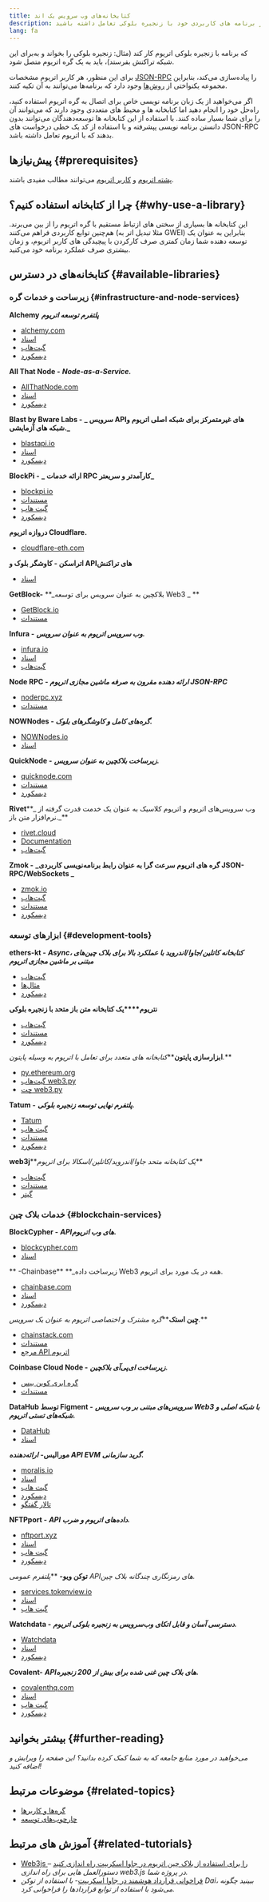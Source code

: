 ```yaml
---
title: کتابخانه‌های وب سرویس بک اند
description: معرفی وب سرویس کاربرهای اتریوم که به شما اجازه میدهند از برنامه های کاربردی خود با زنجیره بلوکی تعامل داشته باشید.
lang: fa
---
```


برای این‎‌که برنامه با زنجیره بلوکی اتریوم کار کند (مثال: زنجیره بلوکی را بخواند و به شبکه تراکنش بفرستد)، باید به یک گره اتریوم متصل شود.

برای این منظور، هر کاربر اتریوم مشخصات [JSON-RPC](/developers/docs/apis/json-rpc/) را پیاده‌سازی می‌کند، بنابراین مجموعه یکنواختی از [روش‌ها](/developers/docs/apis/json-rpc/#json-rpc-methods) وجود دارد که برنامه‌ها می‌توانند به آن تکیه کنند.

اگر می‌خواهید از یک زبان برنامه نویسی خاص برای اتصال به گره اتریوم استفاده کنید، راه‌حل خود را انجام دهید اما کتابخانه ها و محیط های متعددی وجود دارند که می‌توانند آن را برای شما بسیار ساده کنند. با استفاده از این کتابخانه ها توسعه‌دهندگان می‌توانند بدون دانستن برنامه نویسی پپشرفته و با استفاده از کد یک خطی درخواست های JSON-RPC بدهند که با اتریوم تعامل داشته باشد.

## پیش‌نیازها {#prerequisites}

[پشته‌ اتریوم](/developers/docs/ethereum-stack/) و [کاربر اتریوم](/developers/docs/nodes-and-clients/) می‌توانند مطالب مفیدی باشند.

## چرا از کتابخانه استفاده کنیم؟ {#why-use-a-library}

این کتابخانه ها بسیاری از سختی های ازتباط مستقیم با گره اتریوم را از بین می‌برند. هم‌چنین توابع کاربردی فراهم می‌کنند (مثلا تبدیل اتر به GWEI) بنابراین به عنوان یک توسعه دهنده شما زمان کمتری صرف کارکردن با پیچیدگی های کاربر اتریوم، و زمان بیشتری صرف عملکرد برنامه خود می‌کنید.

## کتابخانه‌های در دسترس {#available-libraries}

### زیرساحت و خدمات گره {#infrastructure-and-node-services}

**Alchemy** **_پلتفرم توسعه‌ اتریوم_**

- [alchemy.com](https://www.alchemy.com/)
- [اسناد](https://docs.alchemy.com/)
- [گیت‌هاب](https://github.com/alchemyplatform)
- [دیسکورد](https://discord.com/invite/alchemyplatform)

**All That Node -** **_Node-as-a-Service._**

- [AllThatNode.com](https://www.allthatnode.com/)
- [اسناد](https://docs.allthatnode.com)
- [دیسکورد](https://discord.gg/GmcdVEUbJM)

**Blast by Bware Labs -** **_ سرویس APIهای غیرمتمرکز برای شبکه اصلی اتریوم و شبکه های آزمایشی._**

- [blastapi.io](https://blastapi.io/)
- [اسناد](https://docs.blastapi.io)
- [دیسکورد](https://discord.gg/bwarelabs)

**BlockPi -** **_ ارائه خدمات RPC کارآمدتر و سریعتر_**

- [blockpi.io](https://blockpi.io/)
- [مستندات](https://docs.blockpi.io/)
- [گیت هاب](https://github.com/BlockPILabs)
- [دیسکورد](https://discord.com/invite/xTvGVrGVZv)

**دروازه‌ اتریوم Cloudflare.**

- [cloudflare-eth.com](https://www.cloudflare.com/application-services/products/web3/)

**اتراسکن - کاوشگر بلوک و APIهای تراکنش**
- [اسناد](https://docs.etherscan.io/)

**GetBlock-** **_بلاکچین به عنوان سرویس برای توسعه Web3 _ **

- [GetBlock.io](https://getblock.io/)
- [مستندات](https://getblock.io/docs/)

**Infura -** **_وب سرویس اتریوم به عنوان سرویس._**

- [infura.io](https://infura.io)
- [اسناد](https://docs.infura.io/api)
- [گیت‌هاب](https://github.com/INFURA)

**Node RPC - _ارائه دهنده مقرون به صرفه ماشین مجازی اتریوم JSON-RPC_**

- [noderpc.xyz](https://www.noderpc.xyz/)
- [مستندات](https://docs.noderpc.xyz/node-rpc)

**NOWNodes - _گره‌های کامل و کاوشگرهای بلوک._**

- [NOWNodes.io](https://nownodes.io/)
- [اسناد](https://documenter.getpostman.com/view/13630829/TVmFkLwy#intro)

**QuickNode -** **_زیرساخت بلاکچین به عنوان سرویس._**

- [quicknode.com](https://quicknode.com)
- [مستندات](https://www.quicknode.com/docs/welcome)
- [دیسکورد](https://discord.gg/quicknode)

**Rivet****_ وب‌ سرویس‌های اتریوم و اتریوم کلاسیک به عنوان یک خدمت قدرت گرفته از نرم‌افزار متن باز._**

- [rivet.cloud](https://rivet.cloud)
- [Documentation](https://rivet.cloud/docs/)
- [گیت‌هاب](https://github.com/openrelayxyz/ethercattle-deployment)

**Zmok -** **_گره های اتریوم سرعت گرا به عنوان رابط برنامه‌نویسی کاربردی JSON-RPC/WebSockets _**

- [zmok.io](https://zmok.io/)
- [گیت‌هاب](https://github.com/zmok-io)
- [مستندات](https://docs.zmok.io/)
- [دیسکورد](https://discord.gg/fAHeh3ka6s)

### ابزارهای توسعه {#development-tools}

**ethers-kt -** **_Async، کتابخانه کاتلین/جاوا/اندروید با عملکرد بالا برای بلاک چین‌های مبتنی بر ماشین مجازی اتریوم_**

- [گیت‌هاب](https://github.com/Kr1ptal/ethers-kt)
- [مثال‌ها](https://github.com/Kr1ptal/ethers-kt/tree/master/examples)
- [دیسکورد](https://discord.gg/rx35NzQGSb)

**نتریوم****یک کتابخانه متن باز متحد با زنجیره بلوکی</em>**

- [گیت‌هاب](https://github.com/Nethereum/Nethereum)
- [مستندات](http://docs.nethereum.com/en/latest/)
- [دیسکورد](https://discord.com/invite/jQPrR58FxX)

**ابزارسازی پایتون****_کتابخانه های متعدد برای تعامل با اتریوم به وسیله پایتون._**

- [py.ethereum.org](https://python.ethereum.org/)
- [گیت‌هاب web3.py](https://github.com/ethereum/web3.py)
- [چت web3.py](https://gitter.im/ethereum/web3.py)

**Tatum -** **_پلتفرم نهایی توسعه زنجیره بلوکی._**

- [Tatum](https://tatum.io/)
- [گیت هاب](https://github.com/tatumio/)
- [مستندات](https://docs.tatum.io/)
- [دیسکورد](https://discord.gg/EDmW3kjTC9)

**web3j****_یک کتابخانه متحد جاوا/اندروید/کاتلین/اسکالا برای اتریوم_**

- [گیت‌هاب](https://github.com/web3j/web3j)
- [مستندات](https://docs.web3j.io/)
- [گیتر](https://gitter.im/web3j/web3j)

### خدمات بلاک چین {#blockchain-services}

**BlockCypher -** **_APIهای وب اتریوم._**

- [blockcypher.com](https://www.blockcypher.com/)
- [اسناد](https://www.blockcypher.com/dev/ethereum/)

** -Chainbase** **_زیرساخت داده Web3 همه در یک مورد برای اتریوم.</strong></p>

- [chainbase.com](https://chainbase.com/)
- [اسناد](https://docs.chainbase.com/)
- [دیسکورد](https://discord.gg/Wx6qpqz4AF)

**چِین استک****_گره مشترک و اختصاصی اتریوم به عنوان یک سرویس._**

- [chainstack.com](https://chainstack.com)
- [مستندات](https://docs.chainbase.com/docs)
- [مرجع API اتریوم](https://docs.chainstack.com/reference/ethereum-getting-started)

**Coinbase Cloud Node -** **_زیرساخت ای‌پی‌آی بلاکچین._**

- [گره ابری کوین بیس](https://www.coinbase.com/cloud)
- [مستندات](https://docs.cloud.coinbase.com/)

**DataHub توسط Figment -** **_سرویس‌های مبتنی بر وب سرویس Web3 با شبکه اصلی و شبکه‌های تستی اتریوم._**

- [DataHub](https://www.figment.io/)
- [اسناد](https://docs.figment.io/)

**مورالیس-** **_ارائه‌دهنده API EVM گرید سازمانی._**

- [moralis.io](https://moralis.io)
- [اسناد](https://docs.moralis.io/)
- [گیت هاب](https://github.com/MoralisWeb3)
- [دیسکورد](https://moralis.io/joindiscord/)
- [تالار گفتگو](https://forum.moralis.io/)

**NFTPport -** **_API داده‌های اتریوم و ضرب._**

- [nftport.xyz](https://www.nftport.xyz/)
- [اسناد](https://docs.nftport.xyz/)
- [گیت هاب](https://github.com/nftport/)
- [دیسکورد](https://discord.com/invite/K8nNrEgqhE)

**توکن ویو-** **_پلتفرم عمومی APIهای رمزنگاری چندگانه بلاک چین.</strong>_</p>

- [services.tokenview.io](https://services.tokenview.io/)
- [اسناد](https://services.tokenview.io/docs?type=api)
- [گیت هاب](https://github.com/Tokenview)

**Watchdata -** **_دسترسی آسان و قابل اتکای وب‌سرویس به زنجیره بلوکی اتریوم._**

- [Watchdata](https://watchdata.io/)
- [اسناد](https://docs.watchdata.io/)
- [دیسکورد](https://discord.com/invite/TZRJbZ6bdn)

**Covalent-** **_APIهای بلاک چین غنی شده برای بیش از 200 زنجیره._**

- [covalenthq.com](https://www.covalenthq.com/)
- [اسناد](https://www.covalenthq.com/docs/api/)
- [گیت هاب](https://github.com/covalenthq)
- [دیسکورد](https://www.covalenthq.com/discord/)


## بیشتر بخوانید {#further-reading}

_می‌خواهید در مورد منابع جامعه که به شما کمک کرده بدانید؟ این صفحه را ویرایش و اضافه کنید!_

## موضوعات مرتبط {#related-topics}

- [گره‌ها و کاربرها](/developers/docs/nodes-and-clients/)
- [چارچوب‌های توسعه](/developers/docs/frameworks/)

## آموزش های مرتبط {#related-tutorials}

- [Web3js را برای استفاده از بلاک چین اتریوم در جاوا اسکریپت راه اندازی کنید](/developers/tutorials/set-up-web3js-to-use-ethereum-in-javascript/) *– دستورالعمل هایی برای راه اندازی web3.js در پروژه شما.*
- [فراخوانی قرارداد هوشمند در جاوا اسکریپت](/developers/tutorials/calling-a-smart-contract-from-javascript/)_- با استفاده از توکن Dai، ببینید چگونه می‌شود با استفاده از توابع قراردادها را فراخوانی کرد._
